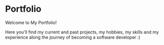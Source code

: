 # Portfolio

Welcome to My Portfolio!

Here you'll find my current and past projects, my hobbies, my skills and my experience along the journey of becoming a software developer :)

